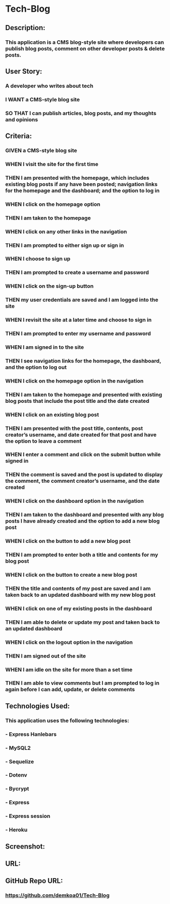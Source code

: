 # Tech-Blog

## Description:
### This application  is a CMS blog-style site where developers can publish blog posts, comment on other developer posts & delete posts.

## User Story:
###  A developer who writes about tech
### I WANT a CMS-style blog site
### SO THAT I can publish articles, blog posts, and my thoughts and opinions

## Criteria:
### GIVEN a CMS-style blog site
### WHEN I visit the site for the first time
### THEN I am presented with the homepage, which includes existing blog posts if any have been posted; navigation links for the homepage and the dashboard; and the option to log in
### WHEN I click on the homepage option
### THEN I am taken to the homepage
### WHEN I click on any other links in the navigation
### THEN I am prompted to either sign up or sign in
### WHEN I choose to sign up
### THEN I am prompted to create a username and password
### WHEN I click on the sign-up button
### THEN my user credentials are saved and I am logged into the site
### WHEN I revisit the site at a later time and choose to sign in
### THEN I am prompted to enter my username and password
### WHEN I am signed in to the site
### THEN I see navigation links for the homepage, the dashboard, and the option to log out
### WHEN I click on the homepage option in the navigation
### THEN I am taken to the homepage and presented with existing blog posts that include the post title and the date created
### WHEN I click on an existing blog post
### THEN I am presented with the post title, contents, post creator’s username, and date created for that post and have the option to leave a comment
### WHEN I enter a comment and click on the submit button while signed in
### THEN the comment is saved and the post is updated to display the comment, the comment creator’s username, and the date created
### WHEN I click on the dashboard option in the navigation
### THEN I am taken to the dashboard and presented with any blog posts I have already created and the option to add a new blog post
### WHEN I click on the button to add a new blog post
### THEN I am prompted to enter both a title and contents for my blog post
### WHEN I click on the button to create a new blog post
### THEN the title and contents of my post are saved and I am taken back to an updated dashboard with my new blog post
### WHEN I click on one of my existing posts in the dashboard
### THEN I am able to delete or update my post and taken back to an updated dashboard
### WHEN I click on the logout option in the navigation
### THEN I am signed out of the site
### WHEN I am idle on the site for more than a set time
### THEN I am able to view comments but I am prompted to log in again before I can add, update, or delete comments

## Technologies Used:
### This application uses the following technologies:
### - Express Hanlebars
### - MySQL2
### - Sequelize
### - Dotenv
### - Bycrypt
### - Express 
### - Express session
### - Heroku

## Screenshot:

## URL:

## GitHub Repo URL:
### https://github.com/demkoa01/Tech-Blog